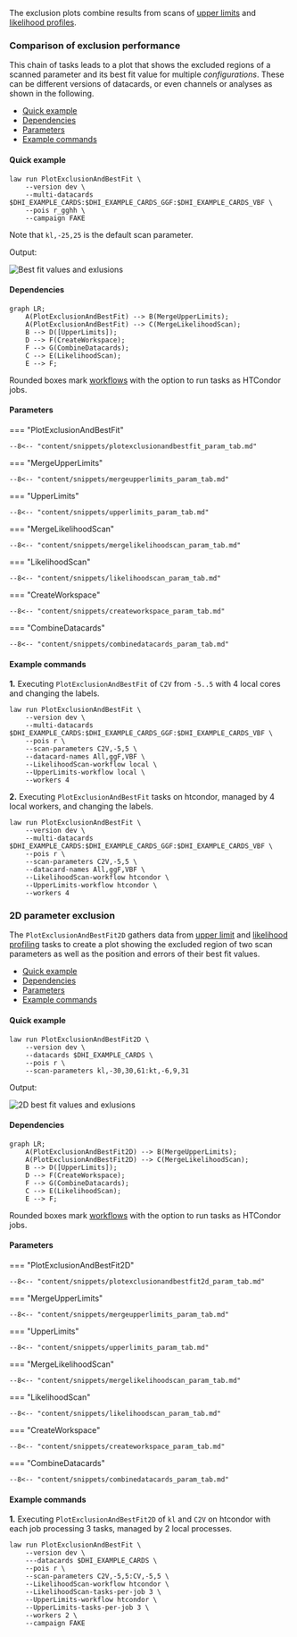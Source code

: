 The exclusion plots combine results from scans of [upper limits](./limits.md) and [likelihood profiles](./likelihood.md).


### Comparison of exclusion performance

This chain of tasks leads to a plot that shows the excluded regions of a scanned parameter and its best fit value for multiple *configurations*.
These can be different versions of datacards, or even channels or analyses as shown in the following.

- [Quick example](#quick-example)
- [Dependencies](#dependencies)
- [Parameters](#parameters)
- [Example commands](#example-commands)


#### Quick example

```shell
law run PlotExclusionAndBestFit \
    --version dev \
    --multi-datacards $DHI_EXAMPLE_CARDS:$DHI_EXAMPLE_CARDS_GGF:$DHI_EXAMPLE_CARDS_VBF \
    --pois r_gghh \
    --campaign FAKE
```

Note that `kl,-25,25` is the default scan parameter.

Output:

![Best fit values and exlusions](../images/exclusionbestfit__poi_r_gghh__scan_kl_-30.0_30.0_n61__params_r1.0_r_qqhh1.0_kt1.0_CV1.0_C2V1.0.png)


#### Dependencies

```mermaid
graph LR;
    A(PlotExclusionAndBestFit) --> B(MergeUpperLimits);
    A(PlotExclusionAndBestFit) --> C(MergeLikelihoodScan);
    B --> D([UpperLimits]);
    D --> F(CreateWorkspace);
    F --> G(CombineDatacards);
    C --> E(LikelihoodScan);
    E --> F;
```

Rounded boxes mark [workflows](practices.md#workflows) with the option to run tasks as HTCondor jobs.


#### Parameters

=== "PlotExclusionAndBestFit"

    --8<-- "content/snippets/plotexclusionandbestfit_param_tab.md"

=== "MergeUpperLimits"

    --8<-- "content/snippets/mergeupperlimits_param_tab.md"

=== "UpperLimits"

    --8<-- "content/snippets/upperlimits_param_tab.md"

=== "MergeLikelihoodScan"

    --8<-- "content/snippets/mergelikelihoodscan_param_tab.md"

=== "LikelihoodScan"

    --8<-- "content/snippets/likelihoodscan_param_tab.md"

=== "CreateWorkspace"

    --8<-- "content/snippets/createworkspace_param_tab.md"

=== "CombineDatacards"

    --8<-- "content/snippets/combinedatacards_param_tab.md"


#### Example commands

**1.** Executing `PlotExclusionAndBestFit` of `C2V` from `-5..5` with 4 local cores and changing the labels.

```shell hl_lines="6-9"
law run PlotExclusionAndBestFit \
    --version dev \
    --multi-datacards $DHI_EXAMPLE_CARDS:$DHI_EXAMPLE_CARDS_GGF:$DHI_EXAMPLE_CARDS_VBF \
    --pois r \
    --scan-parameters C2V,-5,5 \
    --datacard-names All,ggF,VBF \
    --LikelihoodScan-workflow local \
    --UpperLimits-workflow local \
    --workers 4
```


**2.** Executing `PlotExclusionAndBestFit` tasks on htcondor, managed by 4 local workers, and changing the labels.

```shell hl_lines="6-9"
law run PlotExclusionAndBestFit \
    --version dev \
    --multi-datacards $DHI_EXAMPLE_CARDS:$DHI_EXAMPLE_CARDS_GGF:$DHI_EXAMPLE_CARDS_VBF \
    --pois r \
    --scan-parameters C2V,-5,5 \
    --datacard-names All,ggF,VBF \
    --LikelihoodScan-workflow htcondor \
    --UpperLimits-workflow htcondor \
    --workers 4
```


### 2D parameter exclusion

The `PlotExclusionAndBestFit2D` gathers data from [upper limit](./limits.md) and [likelihood profiling](./likelihood.md) tasks to create a plot showing the excluded region of two scan parameters as well as the position and errors of their best fit values.

- [Quick example](#quick-example_1)
- [Dependencies](#dependencies_1)
- [Parameters](#parameters_1)
- [Example commands](#example-commands_1)


#### Quick example

```shell
law run PlotExclusionAndBestFit2D \
    --version dev \
    --datacards $DHI_EXAMPLE_CARDS \
    --pois r \
    --scan-parameters kl,-30,30,61:kt,-6,9,31
```

Output:

![2D best fit values and exlusions](../images/exclusionbestfit2d__poi_r__scan_kl_-30.0_30.0_n61_kt_-6.0_9.0_n31__params_r_qqhh1.0_r_gghh1.0_CV1.0_C2V1.0.png)


#### Dependencies

```mermaid
graph LR;
    A(PlotExclusionAndBestFit2D) --> B(MergeUpperLimits);
    A(PlotExclusionAndBestFit2D) --> C(MergeLikelihoodScan);
    B --> D([UpperLimits]);
    D --> F(CreateWorkspace);
    F --> G(CombineDatacards);
    C --> E(LikelihoodScan);
    E --> F;
```

Rounded boxes mark [workflows](practices.md#workflows) with the option to run tasks as HTCondor jobs.


#### Parameters

=== "PlotExclusionAndBestFit2D"

    --8<-- "content/snippets/plotexclusionandbestfit2d_param_tab.md"

=== "MergeUpperLimits"

    --8<-- "content/snippets/mergeupperlimits_param_tab.md"

=== "UpperLimits"

    --8<-- "content/snippets/upperlimits_param_tab.md"

=== "MergeLikelihoodScan"

    --8<-- "content/snippets/mergelikelihoodscan_param_tab.md"

=== "LikelihoodScan"

    --8<-- "content/snippets/likelihoodscan_param_tab.md"

=== "CreateWorkspace"

    --8<-- "content/snippets/createworkspace_param_tab.md"

=== "CombineDatacards"

    --8<-- "content/snippets/combinedatacards_param_tab.md"


#### Example commands

**1.** Executing `PlotExclusionAndBestFit2D` of `kl` and `C2V` on htcondor with each job processing 3 tasks, managed by 2 local processes.

```shell hl_lines="5-10"
law run PlotExclusionAndBestFit \
    --version dev \
    ---datacards $DHI_EXAMPLE_CARDS \
    --pois r \
    --scan-parameters C2V,-5,5:CV,-5,5 \
    --LikelihoodScan-workflow htcondor \
    --LikelihoodScan-tasks-per-job 3 \
    --UpperLimits-workflow htcondor \
    --UpperLimits-tasks-per-job 3 \
    --workers 2 \
    --campaign FAKE
```
